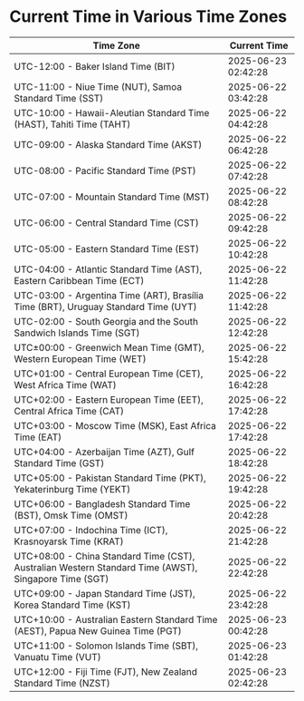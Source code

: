 # Current Time in Various Time Zones

| Time Zone | Current Time |
|-----------|--------------|
| UTC-12:00 - Baker Island Time (BIT) | 2025-06-23 02:42:28 |
| UTC-11:00 - Niue Time (NUT), Samoa Standard Time (SST) | 2025-06-22 03:42:28 |
| UTC-10:00 - Hawaii-Aleutian Standard Time (HAST), Tahiti Time (TAHT) | 2025-06-22 04:42:28 |
| UTC-09:00 - Alaska Standard Time (AKST) | 2025-06-22 06:42:28 |
| UTC-08:00 - Pacific Standard Time (PST) | 2025-06-22 07:42:28 |
| UTC-07:00 - Mountain Standard Time (MST) | 2025-06-22 08:42:28 |
| UTC-06:00 - Central Standard Time (CST) | 2025-06-22 09:42:28 |
| UTC-05:00 - Eastern Standard Time (EST) | 2025-06-22 10:42:28 |
| UTC-04:00 - Atlantic Standard Time (AST), Eastern Caribbean Time (ECT) | 2025-06-22 11:42:28 |
| UTC-03:00 - Argentina Time (ART), Brasília Time (BRT), Uruguay Standard Time (UYT) | 2025-06-22 11:42:28 |
| UTC-02:00 - South Georgia and the South Sandwich Islands Time (SGT) | 2025-06-22 12:42:28 |
| UTC±00:00 - Greenwich Mean Time (GMT), Western European Time (WET) | 2025-06-22 15:42:28 |
| UTC+01:00 - Central European Time (CET), West Africa Time (WAT) | 2025-06-22 16:42:28 |
| UTC+02:00 - Eastern European Time (EET), Central Africa Time (CAT) | 2025-06-22 17:42:28 |
| UTC+03:00 - Moscow Time (MSK), East Africa Time (EAT) | 2025-06-22 17:42:28 |
| UTC+04:00 - Azerbaijan Time (AZT), Gulf Standard Time (GST) | 2025-06-22 18:42:28 |
| UTC+05:00 - Pakistan Standard Time (PKT), Yekaterinburg Time (YEKT) | 2025-06-22 19:42:28 |
| UTC+06:00 - Bangladesh Standard Time (BST), Omsk Time (OMST) | 2025-06-22 20:42:28 |
| UTC+07:00 - Indochina Time (ICT), Krasnoyarsk Time (KRAT) | 2025-06-22 21:42:28 |
| UTC+08:00 - China Standard Time (CST), Australian Western Standard Time (AWST), Singapore Time (SGT) | 2025-06-22 22:42:28 |
| UTC+09:00 - Japan Standard Time (JST), Korea Standard Time (KST) | 2025-06-22 23:42:28 |
| UTC+10:00 - Australian Eastern Standard Time (AEST), Papua New Guinea Time (PGT) | 2025-06-23 00:42:28 |
| UTC+11:00 - Solomon Islands Time (SBT), Vanuatu Time (VUT) | 2025-06-23 01:42:28 |
| UTC+12:00 - Fiji Time (FJT), New Zealand Standard Time (NZST) | 2025-06-23 02:42:28 |
